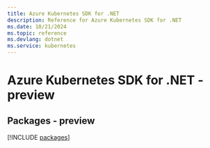 ```yaml
---
title: Azure Kubernetes SDK for .NET
description: Reference for Azure Kubernetes SDK for .NET
ms.date: 10/21/2024
ms.topic: reference
ms.devlang: dotnet
ms.service: kubernetes
---
```

# Azure Kubernetes SDK for .NET - preview
## Packages - preview
[!INCLUDE [packages](kubernetes-index.md)]